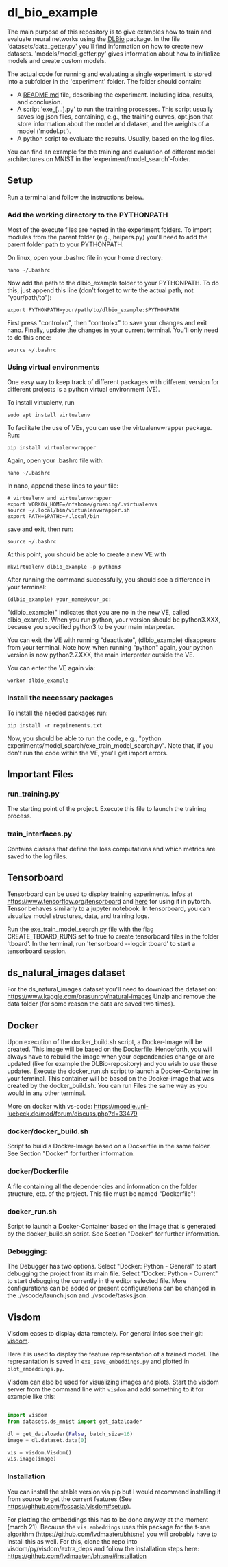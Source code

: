 # dl_bio_example

The main purpose of this repository is to give examples how to train and evaluate neural networks using the [DLBio](https://github.com/pgruening/dlbio) package. In the file 'datasets/data_getter.py' you'll find information on how to create new datasets. 'models/model_getter.py' gives information about how to initialize models and create custom models.

The actual code for running and evaluating a single experiment is stored into a subfolder in the 'experiment' folder. The folder should contain:

* A [README.md](https://github.com/pgruening/dl_bio_example/tree/main/experiments/model_search#readme) file, describing the experiment. Including idea, results, and conclusion.
* A script 'exe_[...].py' to run the training processes. This script usually saves log.json files, containing, e.g., the training curves, opt.json that store information about the model and dataset, and the weights of a model ('model.pt'). 
* A python script to evaluate the results. Usually, based on the log files.

You can find an example for the training and evaluation of different model architectures on MNIST in the 'experiment/model_search'-folder.

## Setup

Run a terminal and follow the instructions below.

### Add the working directory to the PYTHONPATH

Most of the execute files are nested in the experiment folders. To import modules from the parent folder (e.g., helpers.py) you'll need to add the parent folder path to your PYTHONPATH.

On linux, open your .bashrc file in your home directory:
```
nano ~/.bashrc
```

Now add the path to the dlbio_example folder to your PYTHONPATH. To do this, just append this line (don't forget to write the actual path, not "your/path/to"):

```
export PYTHONPATH=your/path/to/dlbio_example:$PYTHONPATH
```

First press "control+o", then "control+x" to save your changes and exit nano. Finally, update the changes in your current terminal. You'll only need to do this once:

```
source ~/.bashrc
```
### Using virtual environments

One easy way to keep track of different packages with different version for different projects is a python virtual environment (VE).

To install virtualenv, run

```
sudo apt install virtualenv 
```

To facilitate the use of VEs, you can use the virtualenvwrapper package. Run:

```
pip install virtualenvwrapper
```

Again, open your .bashrc file with:
```
nano ~/.bashrc
```

In nano, append these lines to your file:

```
# virtualenv and virtualenvwrapper
export WORKON_HOME=/nfshome/gruening/.virtualenvs
source ~/.local/bin/virtualenvwrapper.sh
export PATH=$PATH:~/.local/bin
```

save and exit, then run:
```
source ~/.bashrc
```

At this point, you should be able to create a new VE with

```
mkvirtualenv dlbio_example -p python3
```

After running the command successfully, you should see a difference in your terminal: 
```
(dlbio_example) your_name@your_pc:
```

"(dlbio_example)" indicates that you are no in the new VE, called dlbio_example. When you run python, your version should be python3.XXX, because you specified python3 to be your main interpreter.

You can exit the VE with running "deactivate", (dlbio_example) disappears from your terminal. Note how, when running "python" again, your python version is now python2.7.XXX, the main interpreter outside the VE.

You can enter the VE again via:
```
workon dlbio_example
```

### Install the necessary packages
To install the needed packages run:

```
pip install -r requirements.txt 
```

Now, you should be able to run the code, e.g., "python experiments/model_search/exe_train_model_search.py". Note that, if you don't run the code within the VE, you'll get import errors.
## Important Files

### run_training.py

The starting point of the project. Execute this file to launch the training process.

### train_interfaces.py

Contains classes that define the loss computations and which metrics are saved to the log files.

## Tensorboard

Tensorboard can be used to display training experiments. Infos at https://www.tensorflow.org/tensorboard and [here](https://pytorch.org/docs/stable/tensorboard.html) for using it in pytorch.
Tensor behaves similarly to a jupyter notebook.
In tensorboard, you can visualize model structures, data, and training logs.


Run the exe_train_model_search.py file with the flag CREATE_TBOARD_RUNS set to true to create tensorboard files in the folder 'tboard'.
In the terminal, run 'tensorboard --logdir tboard' to start a tensorboard session.

## ds_natural_images dataset

For the ds_natural_images dataset you'll need to download the dataset on:
https://www.kaggle.com/prasunroy/natural-images
Unzip and remove the data folder (for some reason the data are saved two times).

## Docker

Upon execution of the docker_build.sh script, a Docker-Image will be created. This image
will be based on the Dockerfile. Henceforth, you will always have to rebuild the image
when your dependencies change or are updated (like for example the DLBio-repository) and
you wish to use these updates.
Execute the docker_run.sh script to launch a Docker-Container in your terminal. This
container will be based on the Docker-image that was created by the docker_build.sh.
You can run Files the same way as you would in any other terminal.

More on docker with vs-code:
https://moodle.uni-luebeck.de/mod/forum/discuss.php?d=33479

### docker/docker_build.sh

Script to build a Docker-Image based on a Dockerfile in the same folder. See Section
"Docker" for further information.

### docker/Dockerfile

A file containing all the dependencies and information on the folder structure, etc. of 
the project. This file must be named "Dockerfile"!


### docker_run.sh

Script to launch a Docker-Container based on the image that is generated by the
docker_build.sh script. See Section "Docker" for further information.


### Debugging:

The Debugger has two options. Select "Docker: Python - General" to start debugging the
project from its main file. Select "Docker: Python - Current" to start debugging the
currently in the editor selected file.
More configurations can be added or present configurations can be changed in the
./vscode/launch.json and ./vscode/tasks.json.


## Visdom

Visdom eases to display data remotely. For general infos see their git: [visdom](https://github.com/fossasia/visdom).

Here it is used to display the feature representation of a trained model. 
The represantation is saved in `exe_save_embeddings.py` and plotted in `plot_embeddings.py`.

Visdom can also be used for visualizing images and plots.
Start the visdom server from the command line with `visdom` and add something to it for example like this:
```python

import visdom
from datasets.ds_mnist import get_dataloader

dl = get_dataloader(False, batch_size=16)	
image = dl.dataset.data[0]

vis = visdom.Visdom()
vis.image(image)
``` 

### Installation
You can install the stable version via pip but I would recommend installing it from source to get the current features (See https://github.com/fossasia/visdom#setup).

For plotting the embeddings this has to be done anyway at the moment (march 21). 
Because the `vis.embeddings` uses this package for the t-sne algorithm (https://github.com/lvdmaaten/bhtsne) you will probably have to install this as well. 
For this, clone the repo into visdom/py/visdom/extra_deps and follow the installation steps here: https://github.com/lvdmaaten/bhtsne#installation




